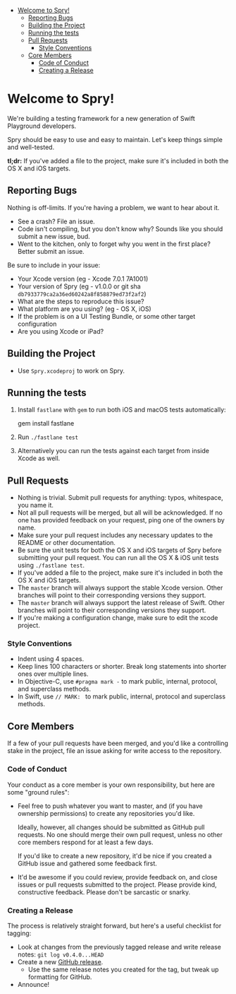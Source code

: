 
<!-- START doctoc generated TOC please keep comment here to allow auto update -->
<!-- DON'T EDIT THIS SECTION, INSTEAD RE-RUN doctoc TO UPDATE -->


- [Welcome to Spry!](#welcome-to-spry)
  - [Reporting Bugs](#reporting-bugs)
  - [Building the Project](#building-the-project)
  - [Running the tests](#running-the-tests)
  - [Pull Requests](#pull-requests)
    - [Style Conventions](#style-conventions)
  - [Core Members](#core-members)
    - [Code of Conduct](#code-of-conduct)
    - [Creating a Release](#creating-a-release)

<!-- END doctoc generated TOC please keep comment here to allow auto update -->

# Welcome to Spry!

We're building a testing framework for a new generation of Swift Playground developers.

Spry should be easy to use and easy to maintain. Let's keep things
simple and well-tested.

**tl;dr:** If you've added a file to the project, make sure it's
included in both the OS X and iOS targets.

## Reporting Bugs

Nothing is off-limits. If you're having a problem, we want to hear about
it.

- See a crash? File an issue.
- Code isn't compiling, but you don't know why? Sounds like you should
  submit a new issue, bud.
- Went to the kitchen, only to forget why you went in the first place?
  Better submit an issue.

Be sure to include in your issue:

- Your Xcode version (eg - Xcode 7.0.1 7A1001)
- Your version of Spry (eg - v1.0.0 or git sha `db7933779ca2a36ed60242a8f858879ed73f2af2`)
- What are the steps to reproduce this issue?
- What platform are you using? (eg - OS X, iOS)
- If the problem is on a UI Testing Bundle, or some other target configuration
- Are you using Xcode or iPad?

## Building the Project

- Use `Spry.xcodeproj` to work on Spry.

## Running the tests

1. Install `fastlane` with `gem` to run both iOS and macOS tests automatically:

    gem install fastlane

2. Run `./fastlane test`

3. Alternatively you can run the tests against each target from inside Xcode as well.

## Pull Requests

- Nothing is trivial. Submit pull requests for anything: typos,
  whitespace, you name it.
- Not all pull requests will be merged, but all will be acknowledged. If
  no one has provided feedback on your request, ping one of the owners
  by name.
- Make sure your pull request includes any necessary updates to the
  README or other documentation.
- Be sure the unit tests for both the OS X and iOS targets of Spry
  before submitting your pull request. You can run all the OS X & iOS unit
  tests using `./fastlane test`.
- If you've added a file to the project, make sure it's included in both
  the OS X and iOS targets.
- The `master` branch will always support the stable Xcode version. Other
  branches will point to their corresponding versions they support.
- The `master` branch will always support the latest release of Swift. Other branches will point to their corresponding versions they support.
- If you're making a configuration change, make sure to edit the xcode project.


### Style Conventions

- Indent using 4 spaces.
- Keep lines 100 characters or shorter. Break long statements into
  shorter ones over multiple lines.
- In Objective-C, use `#pragma mark -` to mark public, internal,
  protocol, and superclass methods.
- In Swift, use `// MARK: ` to mark public, internal, protocol and superclass methods.

## Core Members

If a few of your pull requests have been merged, and you'd like a
controlling stake in the project, file an issue asking for write access
to the repository.

### Code of Conduct

Your conduct as a core member is your own responsibility, but here are
some "ground rules":

- Feel free to push whatever you want to master, and (if you have
  ownership permissions) to create any repositories you'd like.

  Ideally, however, all changes should be submitted as GitHub pull
  requests. No one should merge their own pull request, unless no
  other core members respond for at least a few days.

  If you'd like to create a new repository, it'd be nice if you created
  a GitHub issue and gathered some feedback first.

- It'd be awesome if you could review, provide feedback on, and close
  issues or pull requests submitted to the project. Please provide kind,
  constructive feedback. Please don't be sarcastic or snarky.

### Creating a Release

The process is relatively straight forward, but here's a useful checklist for tagging:

- Look at changes from the previously tagged release and write release notes: `git log v0.4.0...HEAD`
- Create a new [GitHub release](https://github.com/Quick/Spry/releases).
  - Use the same release notes you created for the tag, but tweak up formatting for GitHub.
- Announce!